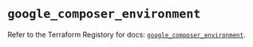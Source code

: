 # `google_composer_environment`

Refer to the Terraform Registory for docs: [`google_composer_environment`](https://registry.terraform.io/providers/hashicorp/google-beta/4.68.0/docs/resources/google_composer_environment).
